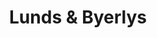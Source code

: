 ---
title: "Lunds & Byerlys"
url: /minnetonka/lunds-and-byerlys-ridgedale-drive/
shop: supermarket
---